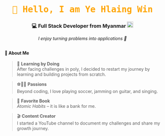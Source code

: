 <h1 align="center">
  <samp style="color:orange">👋 Hello, I am <b>Ye Hlaing Win</b></samp>
</h1>
<h3 align="center">💻 Full Stack Developer from Myanmar <img width="20" height="20" alt="image" src="https://github.com/user-attachments/assets/f6cacc68-6712-4aea-8779-b60c33632d7b" /></h3>


<p align="center">
  <i>I enjoy turning problems into applications 🚀</i>
</p>


## 
<h4>🙋 About Me </h4> 

> 🚀 **Learning by Doing**  
After facing challenges in poly, I decided to restart my journey by learning and building projects from scratch.  

> ⚽🎸🎤 **Passions**  
Beyond coding, I love playing soccer, jamming on guitar, and singing.  

> 📙 **Favorite Book**  
*Atomic Habits* – it is like a bank for me.  

> 🎬 **Content Creator**  
I started a YouTube channel to document my challenges and share my growth journey.  
